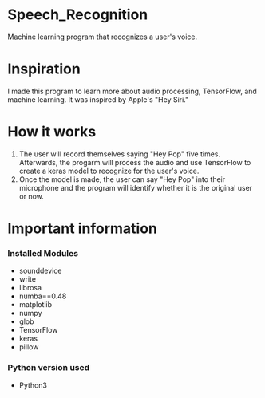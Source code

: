 # Speech_Recognition

Machine learning program that recognizes a user's voice.

# Inspiration

I made this program to learn more about audio processing, TensorFlow, and machine learning. It was inspired by Apple's "Hey Siri."

# How it works

1. The user will record themselves saying "Hey Pop" five times. Afterwards, the progarm will process the audio and use TensorFlow to create a keras model to recognize for the user's voice.
2. Once the model is made, the user can say "Hey Pop" into their microphone and the program will identify whether it is the original user or now.

# Important information

### Installed Modules

- sounddevice
- write
- librosa
- numba==0.48
- matplotlib
- numpy
- glob
- TensorFlow
- keras
- pillow

### Python version used

- Python3

